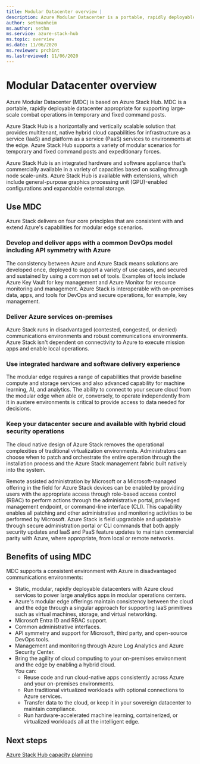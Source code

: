 ```yaml
---
title: Modular Datacenter overview | 
description: Azure Modular Datacenter is a portable, rapidly deployable datacenter appropriate for supporting large-scale combat operations in temporary and fixed command posts.
author: sethmanheim
ms.author: sethm
ms.service: azure-stack-hub
ms.topic: overview
ms.date: 11/06/2020
ms.reviewer: prchint
ms.lastreviewed: 11/06/2020
---
```


# Modular Datacenter overview

Azure Modular Datacenter (MDC) is based on Azure Stack Hub. MDC is a portable, rapidly deployable datacenter appropriate for supporting large-scale combat operations in temporary and fixed command posts.

Azure Stack Hub is a horizontally and vertically scalable solution that provides multitenant, native hybrid cloud capabilities for infrastructure as a service (IaaS) and platform as a service (PaaS) services to environments at the edge. Azure Stack Hub supports a variety of modular scenarios for temporary and fixed command posts and expeditionary forces.

Azure Stack Hub is an integrated hardware and software appliance that's commercially available in a variety of capacities based on scaling through node scale-units. Azure Stack Hub is available with extensions, which include general-purpose graphics processing unit (GPU)-enabled configurations and expandable external storage.

## Use MDC

Azure Stack delivers on four core principles that are consistent with and extend Azure's capabilities for modular edge scenarios.

### Develop and deliver apps with a common DevOps model including API symmetry with Azure

The consistency between Azure and Azure Stack means solutions are developed once, deployed to support a variety of use cases, and secured and sustained by using a common set of tools. Examples of tools include Azure Key Vault for key management and Azure Monitor for resource monitoring and management. Azure Stack is interoperable with on-premises data, apps, and tools for DevOps and secure operations, for example, key management.

### Deliver Azure services on-premises

Azure Stack runs in disadvantaged (contested, congested, or denied) communications environments and robust communications environments. Azure Stack isn't dependent on connectivity to Azure to execute mission apps and enable local operations.

### Use integrated hardware and software delivery experience

The modular edge requires a range of capabilities that provide baseline compute and storage services and also advanced capability for machine learning, AI, and analytics. The ability to connect to your secure cloud from the modular edge when able or, conversely, to operate independently from it in austere environments is critical to provide access to data needed for decisions.

### Keep your datacenter secure and available with hybrid cloud security operations

The cloud native design of Azure Stack removes the operational complexities of traditional virtualization environments. Administrators can choose when to patch and orchestrate the entire operation through the installation process and the Azure Stack management fabric built natively into the system.

Remote assisted administration by Microsoft or a Microsoft-managed offering in the field for Azure Stack devices can be enabled by providing users with the appropriate access through role-based access control (RBAC) to perform actions through the administrative portal, privileged management endpoint, or command-line interface (CLI). This capability enables all patching and other administrative and monitoring activities to be performed by Microsoft. Azure Stack is field upgradable and updatable through secure administration portal or CLI commands that both apply security updates and IaaS and PaaS feature updates to maintain commercial parity with Azure, where appropriate, from local or remote networks.

## Benefits of using MDC

MDC supports a consistent environment with Azure in disadvantaged communications environments:

 - Static, modular, rapidly deployable datacenters with Azure cloud services to power large analytics apps in modular operations centers.
 - Azure's modular edge offerings maintain consistency between the cloud and the edge through a singular approach for supporting IaaS primitives such as virtual machines, storage, and virtual networking.
 - Microsoft Entra ID and RBAC support.
 - Common administrative interfaces.
 - API symmetry and support for Microsoft, third party, and open-source DevOps tools.
 - Management and monitoring through Azure Log Analytics and Azure Security Center.
 - Bring the agility of cloud computing to your on-premises environment and the edge by enabling a hybrid cloud.<br>You can:
     - Reuse code and run cloud-native apps consistently across Azure and your on-premises environments.
     - Run traditional virtualized workloads with optional connections to Azure services.
     - Transfer data to the cloud, or keep it in your sovereign datacenter to maintain compliance.
     - Run hardware-accelerated machine learning, containerized, or virtualized workloads all at the intelligent edge.

## Next steps

[Azure Stack Hub capacity planning](../operator/azure-stack-capacity-planning-overview.md)
